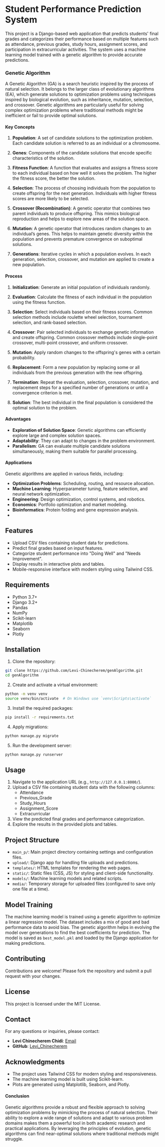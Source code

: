 # Student Performance Prediction System
This project is a Django-based web application that predicts students' final grades and categorizes their performance based on multiple features such as attendance, previous grades, study hours, assignment scores, and participation in extracurricular activities. The system uses a machine learning model trained with a genetic algorithm to provide accurate predictions.


### Genetic Algorithm
A Genetic Algorithm (GA) is a search heuristic inspired by the process of natural selection. It belongs to the larger class of evolutionary algorithms (EA), which generate solutions to optimization problems using techniques inspired by biological evolution, such as inheritance, mutation, selection, and crossover. Genetic algorithms are particularly useful for solving complex optimization problems where traditional methods might be inefficient or fail to provide optimal solutions.

#### Key Concepts

1. **Population**: A set of candidate solutions to the optimization problem. Each candidate solution is referred to as an individual or a chromosome.

2. **Genes**: Components of the candidate solutions that encode specific characteristics of the solution.

3. **Fitness Function**: A function that evaluates and assigns a fitness score to each individual based on how well it solves the problem. The higher the fitness score, the better the solution.

4. **Selection**: The process of choosing individuals from the population to create offspring for the next generation. Individuals with higher fitness scores are more likely to be selected.

5. **Crossover (Recombination)**: A genetic operator that combines two parent individuals to produce offspring. This mimics biological reproduction and helps to explore new areas of the solution space.

6. **Mutation**: A genetic operator that introduces random changes to an individual’s genes. This helps to maintain genetic diversity within the population and prevents premature convergence on suboptimal solutions.

7. **Generations**: Iterative cycles in which a population evolves. In each generation, selection, crossover, and mutation are applied to create a new population.

#### Process

1. **Initialization**: Generate an initial population of individuals randomly.

2. **Evaluation**: Calculate the fitness of each individual in the population using the fitness function.

3. **Selection**: Select individuals based on their fitness scores. Common selection methods include roulette wheel selection, tournament selection, and rank-based selection.

4. **Crossover**: Pair selected individuals to exchange genetic information and create offspring. Common crossover methods include single-point crossover, multi-point crossover, and uniform crossover.

5. **Mutation**: Apply random changes to the offspring's genes with a certain probability.

6. **Replacement**: Form a new population by replacing some or all individuals from the previous generation with the new offspring.

7. **Termination**: Repeat the evaluation, selection, crossover, mutation, and replacement steps for a specified number of generations or until a convergence criterion is met.

8. **Solution**: The best individual in the final population is considered the optimal solution to the problem.

#### Advantages

- **Exploration of Solution Space**: Genetic algorithms can efficiently explore large and complex solution spaces.
- **Adaptability**: They can adapt to changes in the problem environment.
- **Parallelism**: GA can evaluate multiple candidate solutions simultaneously, making them suitable for parallel processing.

#### Applications

Genetic algorithms are applied in various fields, including:

- **Optimization Problems**: Scheduling, routing, and resource allocation.
- **Machine Learning**: Hyperparameter tuning, feature selection, and neural network optimization.
- **Engineering**: Design optimization, control systems, and robotics.
- **Economics**: Portfolio optimization and market modeling.
- **Bioinformatics**: Protein folding and gene expression analysis.
- 
## Features

- Upload CSV files containing student data for predictions.
- Predict final grades based on input features.
- Categorize student performance into "Doing Well" and "Needs Improvement".
- Display results in interactive plots and tables.
- Mobile-responsive interface with modern styling using Tailwind CSS.

## Requirements

- Python 3.7+
- Django 3.2+
- Pandas
- NumPy
- Scikit-learn
- Matplotlib
- Seaborn
- Plotly

## Installation

1. Clone the repository:

```sh
git clone https://github.com/Levi-Chinecherem/genAlgorithm.git
cd genAlgorithm
```

2. Create and activate a virtual environment:

```sh
python -m venv venv
source venv/bin/activate  # On Windows use `venv\Scripts\activate`
```

3. Install the required packages:

```sh
pip install -r requirements.txt
```

4. Apply migrations:

```sh
python manage.py migrate
```

5. Run the development server:

```sh
python manage.py runserver
```

## Usage

1. Navigate to the application URL (e.g., `http://127.0.0.1:8000/`).
2. Upload a CSV file containing student data with the following columns:
    - Attendance
    - Previous_Grade
    - Study_Hours
    - Assignment_Score
    - Extracurricular
3. View the predicted final grades and performance categorization.
4. Explore the results in the provided plots and tables.

## Project Structure

- `main_p/`: Main project directory containing settings and configuration files.
- `upload/`: Django app for handling file uploads and predictions.
- `templates/`: HTML templates for rendering the web pages.
- `static/`: Static files (CSS, JS) for styling and client-side functionality.
- `models/`: Machine learning models and related scripts.
- `media/`: Temporary storage for uploaded files (configured to save only one file at a time).

## Model Training

The machine learning model is trained using a genetic algorithm to optimize a linear regression model. The dataset includes a mix of good and bad performance data to avoid bias. The genetic algorithm helps in evolving the model over generations to find the best coefficients for prediction. The model is saved as `best_model.pkl` and loaded by the Django application for making predictions.

## Contributing

Contributions are welcome! Please fork the repository and submit a pull request with your changes.

## License

This project is licensed under the MIT License.

## Contact

For any questions or inquiries, please contact:

- **Levi Chinecherem Chidi**: [Email](mailto:levi.chinecherem@yahoo.com)
- **GitHub**: [Levi_Chinecherem](https://github.com/Levi-Chinecherem)

## Acknowledgments

- The project uses Tailwind CSS for modern styling and responsiveness.
- The machine learning model is built using Scikit-learn.
- Plots are generated using Matplotlib, Seaborn, and Plotly.



#### Conclusion

Genetic algorithms provide a robust and flexible approach to solving optimization problems by mimicking the process of natural selection. Their ability to explore a wide range of solutions and adapt to various problem domains makes them a powerful tool in both academic research and practical applications. By leveraging the principles of evolution, genetic algorithms can find near-optimal solutions where traditional methods might struggle.